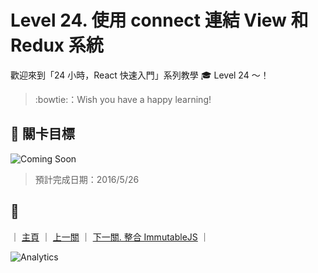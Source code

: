 # Level 24. 使用 connect 連結 View 和 Redux 系統

歡迎來到「24 小時，React 快速入門」系列教學 :mortar_board: Level 24 ～！
> :bowtie:：Wish you have a happy learning!


## :checkered_flag: 關卡目標

![Coming Soon](http://www.pixelpalette.com.au/wp-content/uploads/2015/04/COMING-SOON.gif)

> 預計完成日期：2016/5/26


## :rocket:

｜ [主頁](../) ｜ [上一關](../level-23_redux-middlewares) ｜ [下一關. 整合 ImmutableJS](../level-25_immutablejs) ｜


![Analytics](https://shining-ga-beacon.appspot.com/UA-77436651-1/level-24_redux-connect-view?pixel)

